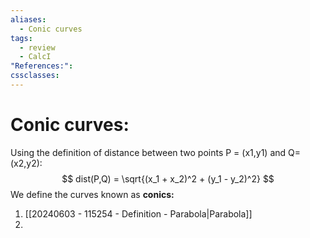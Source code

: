 ```yaml
---
aliases:
  - Conic curves
tags:
  - review
  - CalcI
"References:": 
cssclasses:
---
```

# Conic curves: 
Using the definition of distance between two points P = (x1,y1) and Q=(x2,y2):
$$
dist(P,Q) = \sqrt{(x_1 + x_2)^2 + (y_1 - y_2)^2}
$$
We define the curves known as **conics:**

1. [[20240603 - 115254 - Definition - Parabola|Parabola]]
2. 

